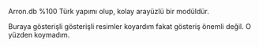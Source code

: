 Arron.db %100 Türk yapımı olup, kolay arayüzlü bir modüldür. 

Buraya gösterişli gösterişli resimler koyardım fakat gösteriş önemli değil. O yüzden koymadım.
